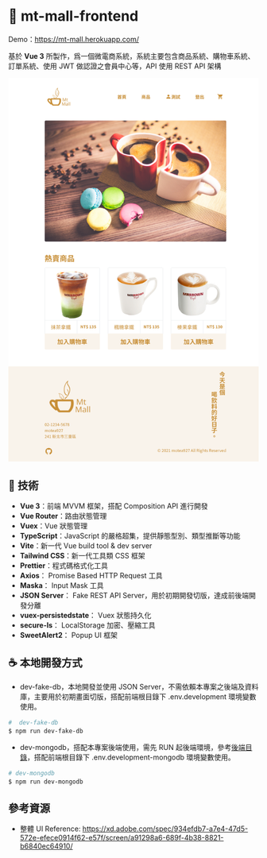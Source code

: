 # :art: mt-mall-frontend

Demo：https://mt-mall.herokuapp.com/

基於 **Vue 3** 所製作，爲一個微電商系統，系統主要包含商品系統、購物車系統、訂單系統、使用 JWT 做認證之會員中心等，API 使用 REST API 架構

![image](https://raw.githubusercontent.com/motea927/mt-mall/main/demoImg/demo.png)

## :page_facing_up: 技術

- **Vue 3**：前端 MVVM 框架，搭配 Composition API 進行開發
- **Vue Router**：路由狀態管理
- **Vuex**：Vue 狀態管理
- **TypeScript**：JavaScript 的嚴格超集，提供靜態型別、類型推斷等功能
- **Vite**：新一代 Vue build tool & dev server
- **Tailwind CSS**：新一代工具類 CSS 框架
- **Prettier**：程式碼格式化工具
- **Axios**： Promise Based HTTP Request 工具
- **Maska**： Input Mask 工具
- **JSON Server**： Fake REST API Server，用於初期開發切版，達成前後端開發分離
- **vuex-persistedstate**： Vuex 狀態持久化
- **secure-ls**： LocalStorage 加密、壓縮工具
- **SweetAlert2**： Popup UI 框架

## :coffee: 本地開發方式

- dev-fake-db，本地開發並使用 JSON Server，不需依賴本專案之後端及資料庫，主要用於初期畫面切版，搭配前端根目錄下 .env.development 環境變數使用。

```bash
#  dev-fake-db
$ npm run dev-fake-db
```

- dev-mongodb，搭配本專案後端使用，需先 RUN 起後端環境，參考[後端目錄](https://github.com/motea927/mt-mall/tree/main/src)，搭配前端根目錄下 .env.development-mongodb 環境變數使用。

```bash
# dev-mongodb
$ npm run dev-mongodb
```

## 參考資源

- 整體 UI Reference: https://xd.adobe.com/spec/934efdb7-a7e4-47d5-572e-efece0914f62-e57f/screen/a91298a6-689f-4b38-8821-b6840ec64910/
